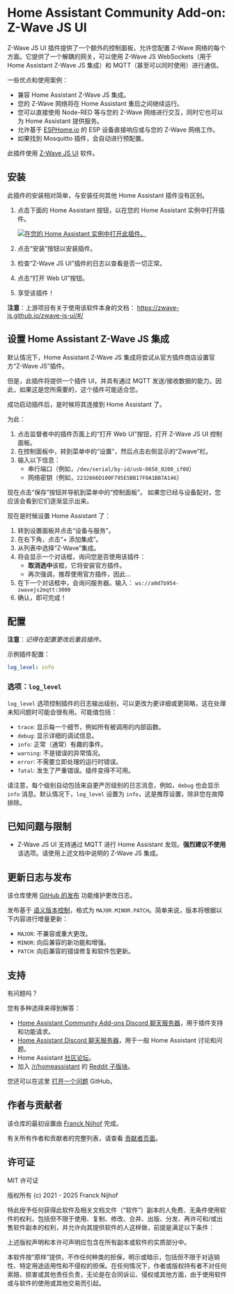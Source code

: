 # Home Assistant Community Add-on: Z-Wave JS UI

Z-Wave JS UI 插件提供了一个额外的控制面板，允许您配置 Z-Wave 网络的每个方面。它提供了一个解耦的网关，可以使用 Z-Wave JS WebSockets（用于 Home Assistant Z-Wave JS 集成）和 MQTT（甚至可以同时使用）进行通信。

一些优点和使用案例：

- 兼容 Home Assistant Z-Wave JS 集成。
- 您的 Z-Wave 网络将在 Home Assistant 重启之间继续运行。
- 您可以直接使用 Node-RED 等与您的 Z-Wave 网络进行交互，同时它也可以为 Home Assistant 提供服务。
- 允许基于 [ESPHome.io][esphome] 的 ESP 设备直接响应或与您的 Z-Wave 网络工作。
- 如果找到 Mosquitto 插件，会自动进行预配置。

此插件使用 [Z-Wave JS UI][zwave-js-ui] 软件。

## 安装

此插件的安装相对简单，与安装任何其他 Home Assistant 插件没有区别。

1. 点击下面的 Home Assistant 按钮，以在您的 Home Assistant 实例中打开插件。

   [![在您的 Home Assistant 实例中打开此插件。][addon-badge]][addon]

1. 点击“安装”按钮以安装插件。
1. 检查“Z-Wave JS UI”插件的日志以查看是否一切正常。
1. 点击“打开 Web UI”按钮。
1. 享受该插件！

**注意**：上游项目有关于使用该软件本身的文档：
<https://zwave-js.github.io/zwave-js-ui/#/>

## 设置 Home Assistant Z-Wave JS 集成

默认情况下，Home Assistant Z-Wave JS 集成将尝试从官方插件商店设置官方“Z-Wave JS”插件。

但是，此插件将提供一个插件 UI，并具有通过 MQTT 发送/接收数据的能力。因此，如果这是您所需要的，这个插件可能适合您。

成功启动插件后，是时候将其连接到 Home Assistant 了。

为此：

1. 点击监督者中的插件页面上的“打开 Web UI”按钮，打开 Z-Wave JS UI 控制面板。
1. 在控制面板中，转到菜单中的“设置”，然后点击右侧显示的“Zwave”栏。
1. 输入以下信息：
   - 串行端口（例如，`/dev/serial/by-id/usb-0658_0200_if00`）
   - 网络密钥（例如，`2232666D100F795E5BB17F0A1BB7A146`）

现在点击“保存”按钮并导航到菜单中的“控制面板”。
如果您已经与设备配对，您应该会看到它们逐渐显示出来。

现在是时候设置 Home Assistant 了：

1. 转到设置面板并点击“设备与服务”。
1. 在右下角，点击“+ 添加集成”。
1. 从列表中选择“Z-Wave”集成。
1. 将会显示一个对话框，询问您是否使用该插件：
   - **取消选中**该框，它将安装官方插件。
   - 再次强调，推荐使用官方插件，因此...
1. 在下一个对话框中，会询问服务器。输入：
   `ws://a0d7b954-zwavejs2mqtt:3000`
1. 确认，即可完成！

## 配置

**注意**：_记得在配置更改后重启插件。_

示例插件配置：

```yaml
log_level: info
```

### 选项：`log_level`

`log_level` 选项控制插件的日志输出级别，可以更改为更详细或更简略，这在处理未知问题时可能会很有用。可能值包括：

- `trace`: 显示每一个细节，例如所有被调用的内部函数。
- `debug`: 显示详细的调试信息。
- `info`: 正常（通常）有趣的事件。
- `warning`: 不是错误的异常情况。
- `error`: 不需要立即处理的运行时错误。
- `fatal`: 发生了严重错误。插件变得不可用。

请注意，每个级别自动包括来自更严厉级别的日志消息，例如，`debug` 也会显示 `info` 消息。默认情况下，`log_level` 设置为 `info`，这是推荐设置，除非您在故障排除。

## 已知问题与限制

- Z-Wave JS UI 支持通过 MQTT 进行 Home Assistant 发现。**强烈建议不使用**该选项。请使用上述文档中说明的 Z-Wave JS 集成。

## 更新日志与发布

该仓库使用 [GitHub 的发布][releases] 功能维护更改日志。

发布基于 [语义版本控制][semver]，格式为 `MAJOR.MINOR.PATCH`。简单来说，版本将根据以下内容进行增量更新：

- `MAJOR`: 不兼容或重大更改。
- `MINOR`: 向后兼容的新功能和增强。
- `PATCH`: 向后兼容的错误修复和软件包更新。

## 支持

有问题吗？

您有多种选择来得到解答：

- [Home Assistant Community Add-ons Discord 聊天服务器][discord]，用于插件支持和功能请求。
- [Home Assistant Discord 聊天服务器][discord-ha]，用于一般 Home Assistant 讨论和问题。
- Home Assistant [社区论坛][forum]。
- 加入 [/r/homeassistant][reddit] 的 [Reddit 子版块][reddit]。

您还可以在这里 [打开一个问题][issue] GitHub。

## 作者与贡献者

该仓库的最初设置由 [Franck Nijhof][frenck] 完成。

有关所有作者和贡献者的完整列表，请查看 [贡献者页面][contributors]。

## 许可证

MIT 许可证

版权所有 (c) 2021 - 2025 Franck Nijhof

特此授予任何获得此软件及相关文档文件（“软件”）副本的人免费、无条件使用软件的权利，包括但不限于使用、复制、修改、合并、出版、分发、再许可和/或出售软件副本的权利，并允许向其提供软件的人这样做，前提是满足以下条件：

上述版权声明和本许可声明应包含在所有副本或软件的实质部分中。

本软件按“原样”提供，不作任何种类的担保，明示或暗示，包括但不限于对适销性、特定用途适用性和不侵权的担保。在任何情况下，作者或版权持有者不对任何索赔、损害或其他责任负责，无论是在合同诉讼、侵权或其他方面，由于使用软件或与软件的使用或其他交易而引起。

[addon-badge]: https://my.home-assistant.io/badges/supervisor_addon.svg
[addon]: https://my.home-assistant.io/redirect/supervisor_addon/?addon=a0d7b954_zwavejs2mqtt&repository_url=https%3A%2F%2Fgithub.com%2Fhassio-addons%2Frepository
[contributors]: https://github.com/hassio-addons/addon-zwave-js-ui/graphs/contributors
[discord-ha]: https://discord.gg/c5DvZ4e
[discord]: https://discord.me/hassioaddons
[esphome]: https://esphome.io/components/mqtt.html#on-message-trigger
[forum-shield]: https://img.shields.io/badge/community-forum-brightgreen.svg
[forum]: https://community.home-assistant.io/?u=frenck
[frenck]: https://github.com/frenck
[issue]: https://github.com/hassio-addons/addon-zwave-js-ui/issues
[reddit]: https://reddit.com/r/homeassistant
[releases]: https://github.com/hassio-addons/addon-zwave-js-ui/releases
[semver]: https://semver.org/spec/v2.0.0.html
[zwave-js-ui]: https://github.com/zwave-js/zwave-js-ui